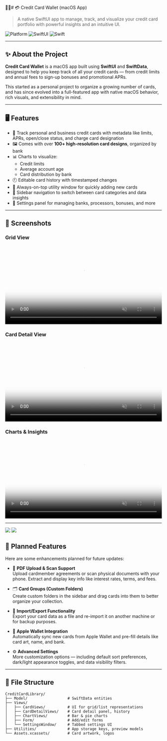 # 💳 Credit Card Wallet (macOS App)

> A native SwiftUI app to manage, track, and visualize your credit card portfolio with powerful insights and an intuitive UI.

![Platform](https://img.shields.io/badge/platform-macOS-lightgrey?style=flat-square)
![SwiftUI](https://img.shields.io/badge/SwiftUI-compatible-blue?style=flat-square)
![Swift](https://img.shields.io/badge/swift-5.9-orange?style=flat-square)

---

## ✨ About the Project

**Credit Card Wallet** is a macOS app built using **SwiftUI** and **SwiftData**, designed to help you keep track of all your credit cards — from credit limits and annual fees to sign-up bonuses and promotional APRs.

This started as a personal project to organize a growing number of cards, and has since evolved into a full-featured app with native macOS behavior, rich visuals, and extensibility in mind.

---

## 🖥️ Features

- 💼 Track personal and business credit cards with metadata like limits, APRs, open/close status, and charge card designation
- 🖼️ Comes with over **100+ high-resolution card designs**, organized by bank
- 📊 Charts to visualize:
  - Credit limits
  - Average account age
  - Card distribution by bank
- 🕘 Editable card history with timestamped changes
- 🧰 Always-on-top utility window for quickly adding new cards
- 🧭 Sidebar navigation to switch between card categories and data insights
- 🔧 Settings panel for managing banks, processors, bonuses, and more

---

## 📸 Screenshots

### Grid View

<video autoplay loop muted playsinline width="100%" poster="previews/grid-preview.jpg">
  <source src="previews/Grid.mp4" type="video/mp4" />
  Your browser does not support the video tag.
</video>

### Card Detail View

<video autoplay loop muted playsinline width="100%" poster="previews/detail-preview.jpg">
  <source src="previews/DetaiView.mp4" type="video/mp4" />
  Your browser does not support the video tag.
</video>

### Charts & Insights

<video autoplay loop muted playsinline width="100%" poster="previews/chart-preview.jpg">
  <source src="previews/Charts.mp4" type="video/mp4" />
  Your browser does not support the video tag.
</video>

---

![](./ViewHierarchyChart.png)
![](./WalletAppIcon.png)

## 🧠 Planned Features

Here are some enhancements planned for future updates:

- 📄 **PDF Upload & Scan Support**  
  Upload cardmember agreements or scan physical documents with your phone. Extract and display key info like interest rates, terms, and fees.

- 🗂️ **Card Groups (Custom Folders)**  
  Create custom folders in the sidebar and drag cards into them to better organize your collection.

- 🔄 **Import/Export Functionality**  
  Export your card data as a file and re-import it on another machine or for backup purposes.

- 🍎 **Apple Wallet Integration**  
  Automatically sync new cards from Apple Wallet and pre-fill details like card art, name, and bank.

- ⚙️ **Advanced Settings**  
  More customization options — including default sort preferences, dark/light appearance toggles, and data visibility filters.

---

## 📂 File Structure

```plaintext
CreditCardLibrary/
├── Model/                  # SwiftData entities
├── Views/
│   ├── CardViews/          # UI for grid/list representations
│   ├── CardDetailViews/    # Card detail panel, history
│   ├── ChartViews/         # Bar & pie charts
│   ├── Form/               # Add/edit forms
│   └── SettingsWindow/     # Tabbed settings UI
├── Utilities/              # App storage keys, preview models
└── Assets.xcassets/        # Card artwork, logos

